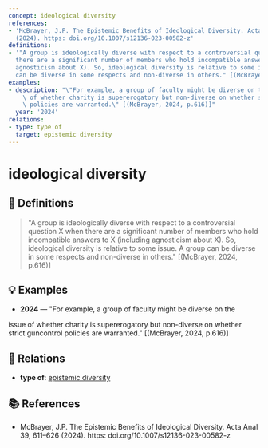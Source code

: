 ```yaml
---
concept: ideological diversity
references:
- 'McBrayer, J.P. The Epistemic Benefits of Ideological Diversity. Acta Anal 39, 611–626
  (2024). https: doi.org/10.1007/s12136-023-00582-z'
definitions:
- '"A group is ideologically diverse with respect to a controversial question X when
  there are a significant number of members who hold incompatible answers to X (including
  agnosticism about X). So, ideological diversity is relative to some issue. A group
  can be diverse in some respects and non-diverse in others." [(McBrayer, 2024, p.616)]'
examples:
- description: "\"For example, a group of faculty might be diverse on the\r\nissue\
    \ of whether charity is supererogatory but non-diverse on whether strict guncontrol\
    \ policies are warranted.\" [(McBrayer, 2024, p.616)]"
  year: '2024'
relations:
- type: type of
  target: epistemic diversity
---
```


# ideological diversity

## 📖 Definitions

> "A group is ideologically diverse with respect to a controversial question X when there are a significant number of members who hold incompatible answers to X (including agnosticism about X). So, ideological diversity is relative to some issue. A group can be diverse in some respects and non-diverse in others." [(McBrayer, 2024, p.616)]

## 💡 Examples

- **2024** — "For example, a group of faculty might be diverse on the
issue of whether charity is supererogatory but non-diverse on whether strict guncontrol policies are warranted." [(McBrayer, 2024, p.616)]

## 🔗 Relations

- **type of**: [epistemic diversity](./epistemic-diversity.md)

## 📚 References

- McBrayer, J.P. The Epistemic Benefits of Ideological Diversity. Acta Anal 39, 611–626 (2024). https: doi.org/10.1007/s12136-023-00582-z
